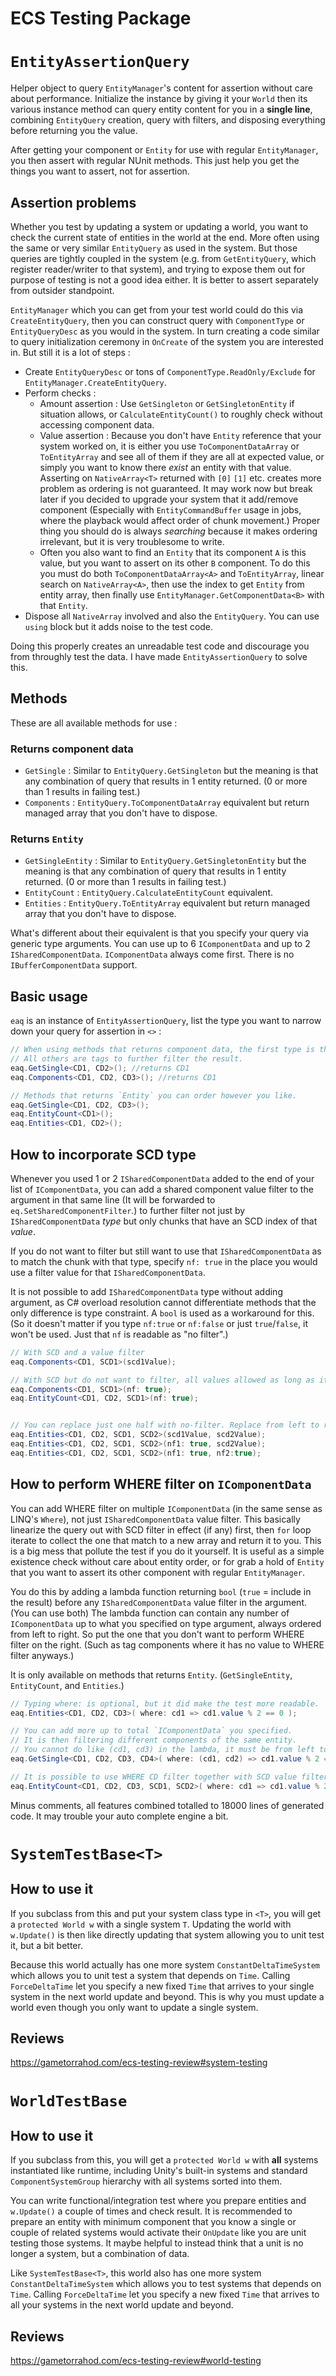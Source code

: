 # ECS Testing Package

# `EntityAssertionQuery`

Helper object to query `EntityManager`'s content for assertion without care about performance. Initialize the instance by giving it your `World` then its various instance method can query entity content for you in a **single line**, combining `EntityQuery` creation, query with filters, and disposing everything before returning you the value.

After getting your component or `Entity` for use with regular `EntityManager`, you then assert with regular NUnit methods. This just help you get the things you want to assert, not for assertion.

## Assertion problems

Whether you test by updating a system or updating a world, you want to check the current state of entities in the world at the end. More often using the same or very similar `EntityQuery` as used in the system. But those queries are tightly coupled in the system (e.g. from `GetEntityQuery`, which register reader/writer to that system), and trying to expose them out for purpose of testing is not a good idea either. It is better to assert separately from outsider standpoint.

`EntityManager` which you can get from your test world could do this via `CreateEntityQuery`, then you can construct query with `ComponentType` or `EntityQueryDesc` as you would in the system. In turn creating a code similar to query initialization ceremony in `OnCreate` of the system you are interested in. But still it is a lot of steps : 

- Create `EntityQueryDesc` or tons of `ComponentType.ReadOnly/Exclude` for `EntityManager.CreateEntityQuery`.
- Perform checks :
  - Amount assertion : Use `GetSingleton` or `GetSingletonEntity` if situation allows, or `CalculateEntityCount()` to roughly check without accessing component data.
  - Value assertion : Because you don't have `Entity` reference that your system worked on, it is either you use `ToComponentDataArray` or `ToEntityArray` and see all of them if they are all at expected value, or simply you want to know there *exist* an entity with that value. Asserting on `NativeArray<T>` returned with `[0]` `[1]` etc. creates more problem as ordering is not guaranteed. It may work now but break later if you decided to upgrade your system that it add/remove component (Especially with `EntityCommandBuffer` usage in jobs, where the playback would affect order of chunk movement.) Proper thing you should do is always *searching* because it makes ordering irrelevant, but it is very troublesome to write.
  - Often you also want to find an `Entity` that its component `A` is this value, but you want to assert on its other `B` component. To do this you must do both `ToComponentDataArray<A>` and `ToEntityArray`, linear search on `NativeArray<A>`, then use the index to get `Entity` from entity array, then finally use `EntityManager.GetComponentData<B>` with that `Entity`.
- Dispose all `NativeArray` involved and also the `EntityQuery`. You can use `using` block but it adds noise to the test code.

Doing this properly creates an unreadable test code and discourage you from throughly test the data. I have made `EntityAssertionQuery` to solve this.

## Methods

These are all available methods for use : 

### Returns component data

- `GetSingle` : Similar to `EntityQuery.GetSingleton` but the meaning is that any combination of query that results in 1 entity returned. (0 or more than 1 results in failing test.)
- `Components` : `EntityQuery.ToComponentDataArray` equivalent but return managed array that you don't have to dispose.

### Returns `Entity`

- `GetSingleEntity` : Similar to `EntityQuery.GetSingletonEntity` but the meaning is that any combination of query that results in 1 entity returned. (0 or more than 1 results in failing test.)
- `EntityCount` : `EntityQuery.CalculateEntityCount` equivalent.
- `Entities` :  `EntityQuery.ToEntityArray` equivalent but return managed array that you don't have to dispose.

What's different about their equivalent is that you specify your query via generic type arguments. You can use up to 6 `IComponentData` and up to 2 `ISharedComponentData`. `IComponentData` always come first. There is no `IBufferComponentData` support.

## Basic usage

`eaq` is an instance of `EntityAssertionQuery`, list the type you want to narrow down your query for assertion in `<>` :

```csharp
// When using methods that returns component data, the first type is the return type.
// All others are tags to further filter the result.
eaq.GetSingle<CD1, CD2>(); //returns CD1
eaq.Components<CD1, CD2, CD3>(); //returns CD1

// Methods that returns `Entity` you can order however you like.
eaq.GetSingle<CD1, CD2, CD3>();
eaq.EntityCount<CD1>();
eaq.Entities<CD1, CD2>();
```

## How to incorporate SCD type

Whenever you used 1 or 2 `ISharedComponentData` added to the end of your list of `IComponentData`, you can add a shared component value filter to the argument in that same line (It will be forwarded to `eq.SetSharedComponentFilter`.) to further filter not just by `ISharedComponentData` *type* but only chunks that have an SCD index of that *value*.

If you do not want to filter but still want to use that `ISharedComponentData` as to match the chunk with that type, specify `nf: true` in the place you would use a filter value for that `ISharedComponentData`.

It is not possible to add `ISharedComponentData` type without adding argument, as C# overload resolution cannot differentiate methods that the only difference is type constraint. A `bool` is used as a workaround for this. (So it doesn't matter if you type `nf:true` or `nf:false` or just `true`/`false`, it won't be used. Just that `nf` is readable as "no filter".)

```csharp
// With SCD and a value filter
eaq.Components<CD1, SCD1>(scd1Value);

// With SCD but do not want to filter, all values allowed as long as it is a chunk with this SCD type.
eaq.Components<CD1, SCD1>(nf: true);
eaq.EntityCount<CD1, CD2, SCD1>(nf: true);


// You can replace just one half with no-filter. Replace from left to right.
eaq.Entities<CD1, CD2, SCD1, SCD2>(scd1Value, scd2Value);
eaq.Entities<CD1, CD2, SCD1, SCD2>(nf1: true, scd2Value);
eaq.Entities<CD1, CD2, SCD1, SCD2>(nf1: true, nf2:true);
```

## How to perform WHERE filter on `IComponentData`

You can add WHERE filter on multiple `IComponentData` (in the same sense as LINQ's `Where`), not just `ISharedComponentData` value filter. This basically linearize the query out with SCD filter in effect (if any) first, then `for` loop iterate to collect the one that match to a new array and return it to you. This is a big mess that pollute the test if you do it yourself. It is useful as a simple existence check without care about entity order, or for grab a hold of `Entity` that you want to assert its other component with regular `EntityManager`.

You do this by adding a lambda function returning `bool` (`true` = include in the result) before any `ISharedComponentData` value filter in the argument. (You can use both) The lambda function can contain any number of `IComponentData` up to what you specified on type argument, always ordered from left to right. So put the one that you don't want to perform WHERE filter on the right. (Such as tag components where it has no value to WHERE filter anyways.)

It is only available on methods that returns `Entity`. (`GetSingleEntity`, `EntityCount`, and `Entities`.)

```csharp
// Typing where: is optional, but it did make the test more readable.
eaq.Entities<CD1, CD2, CD3>( where: cd1 => cd1.value % 2 == 0 );

// You can add more up to total `IComponentData` you specified.
// It is then filtering different components of the same entity.
// You cannot do like (cd1, cd3) in the lambda, it must be from left to right as listed in generic type argument.
eaq.GetSingle<CD1, CD2, CD3, CD4>( where: (cd1, cd2) => cd1.value % 2 == 0 && cd1.value + cd2.value = 555; );

// It is possible to use WHERE CD filter together with SCD value filter, just make sure SCD filter comes later.
eaq.EntityCount<CD1, CD2, CD3, SCD1, SCD2>( where: cd1 => cd1.value % 2 == 0, scd1Value, nf1: true);
```

Minus comments, all features combined totalled to 18000 lines of generated code. It may trouble your auto complete engine a bit.

# `SystemTestBase<T>`

## How to use it

If you subclass from this and put your system class type in `<T>`, you will get a `protected World w` with a single system `T`. Updating the world with `w.Update()` is then like directly updating that system allowing you to unit test it, but a bit better.

Because this world actually has one more system `ConstantDeltaTimeSystem` which allows you to unit test a system that depends on `Time`. Calling `ForceDeltaTime` let you specify a new fixed `Time` that arrives to your single system in the next world update and beyond. This is why you must update a world even though you only want to update a single system.

## Reviews

https://gametorrahod.com/ecs-testing-review#system-testing

# `WorldTestBase`

## How to use it

If you subclass from this, you will get a `protected World w` with **all** systems instantiated like runtime, including Unity's built-in systems and standard `ComponentSystemGroup` hierarchy with all systems sorted into them.

You can write functional/integration test where you prepare entities and `w.Update()` a couple of times and check result. It is recommended to prepare an entity with minimum component that you know a single or couple of related systems would activate their `OnUpdate` like you are unit testing those systems. It maybe helpful to instead think that a unit is no longer a system, but a combination of data.

Like `SystemTestBase<T>`, this world also has one more system `ConstantDeltaTimeSystem` which allows you to test systems that depends on `Time`. Calling `ForceDeltaTime` let you specify a new fixed `Time` that arrives to all your systems in the next world update and beyond.

## Reviews

https://gametorrahod.com/ecs-testing-review#world-testing
